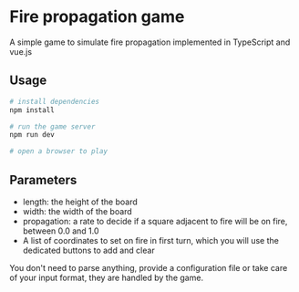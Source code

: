 # Fire propagation game

A simple game to simulate fire propagation implemented in TypeScript and vue.js

## Usage

```bash
# install dependencies
npm install

# run the game server
npm run dev

# open a browser to play
```

## Parameters

- length: the height of the board
- width: the width of the board
- propagation: a rate to decide if a square adjacent to fire will be on fire, between 0.0 and 1.0
- A list of coordinates to set on fire in first turn, which you will use the dedicated buttons to 
add and clear

You don't need to parse anything, provide a configuration file or take care of your input format,
they are handled by the game.